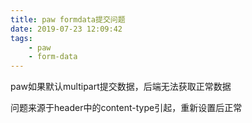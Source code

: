 ```yaml
---
title: paw formdata提交问题
date: 2019-07-23 12:09:42
tags:
    - paw
    - form-data
---
```


paw如果默认multipart提交数据，后端无法获取正常数据

问题来源于header中的content-type引起，重新设置后正常